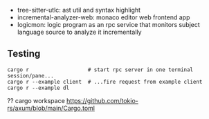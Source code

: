 - tree-sitter-utlc: ast util and syntax highlight
- incremental-analyzer-web: monaco editor web frontend app
- logicmon: logic program as an rpc service that monitors subject language source to analyze it incrementally

## Testing
```
cargo r                   # start rpc server in one terminal session/pane...
cargo r --example client  # ...fire request from example client
cargo r --example dl
```

?? cargo workspace
https://github.com/tokio-rs/axum/blob/main/Cargo.toml
